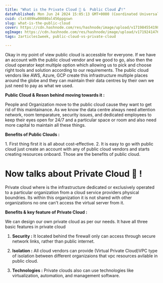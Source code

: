 ```yaml
---
title: "What is the Private Cloud 🔐 &  Public Cloud 🔓!"
datePublished: Mon Jun 24 2024 15:05:13 GMT+0000 (Coordinated Universal Time)
cuid: clxt409kw00080al456ppgswn
slug: what-is-the-public-cloud
cover: https://cdn.hashnode.com/res/hashnode/image/upload/v1719845541989/71ed2233-055f-40be-825f-59a3ed12c9c8.jpeg
ogImage: https://cdn.hashnode.com/res/hashnode/image/upload/v1719241476990/e2358240-e72b-4058-bfc3-852530be7494.jpeg
tags: 2articles1week, public-cloud-vs-private-cloud

---
```


Okay in my point of view public cloud is accessble for everyone. If we have an account with the public cloud vendor and we good to go, also then the cloud operator kept multiple option which allowing us to pick and choose right tools and solution according to our requirements. The public cloud vendors like AWS, Azure, GCP create this infrastructure multiple places around the globe and they can maintain their data centres by their own we just need to pay as what we used.

**Public Cloud & Reson behind moving towards it :**

People and Organization move to the public cloud cause they want to get rid of this maintainance. As we know the data centre always need attention network, room temparature, security issues, and dedicated employees to keep their eyes open for 24/7 and a particular space or room and also need more capital to maintain all these things.

**Benefits of Public Clouds :**

1\. First thing first it is all about cost-effective. 2. It is easy to go with public cloud just create an account with any of public cloud vendors and starts creating resources onboard. Those are the benefits of public cloud.

# **Now talks about Private Cloud 🔐 !**

Private cloud where is the infrastructure dedicated or exclusively operated to a particular organization from a cloud service providers physical boundries. Its within this organization it is not shared with other organizations no one can't access the virtual server from it.

**Benefits & key feature of Private Cloud :**

We can design our own private cloud as per our needs. It have all three basic features in private cloud

1. **Security :** It located behind the firewall only can access through secure network links, rather than public internet.
    
2. **Isolation :** All cloud vendors can provide (Virtual Private Cloud)VPC type of isolation between different organizaions that vpc resources avilable in public cloud.
    
3. **Technologies :** Private clouds also can use technologies like virtualization, automation, and management software.